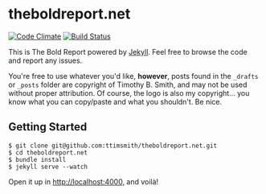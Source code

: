 # theboldreport.net

[![Code Climate](https://codeclimate.com/github/ttimsmith/theboldreport.net/badges/gpa.svg)](https://codeclimate.com/github/ttimsmith/theboldreport.net) [![Build Status](https://travis-ci.org/smithtimmytim/ttimsmith.com.svg?branch=master)](https://travis-ci.org/smithtimmytim/ttimsmith.com)

This is The Bold Report powered by [Jekyll](http://jekyllrb.com/). Feel free to browse the code and report any issues.

You're free to use whatever you'd like, **however**, posts found in the `_drafts` or `_posts` folder are copyright of Timothy B. Smith, and may not be used without proper attribution. Of course, the logo is also my copyright… you know what you can copy/paste and what you shouldn't. Be nice.

## Getting Started

    $ git clone git@github.com:ttimsmith/theboldreport.net.git
    $ cd theboldreport.net
    $ bundle install
    $ jekyll serve --watch

Open it up in <http://localhost:4000>, and voilà!
